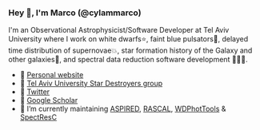 ### Hey 👋, I'm Marco (@cylammarco)

I'm an Observational Astrophysicist/Software Developer at Tel Aviv University where I work on white dwarfs⭐, faint blue pulsators🌟, delayed time distribution of supernovae💥, star formation history of the Galaxy and other galaxies🌌, and spectral data reduction software development 🏳️‍🌈👾.

- 🤗 [Personal website](https://cylammarco.github.io/cylammarco/)
- 💫 [Tel Aviv University Star Destroyers group](https://www.stardestroyers.sites.tau.ac.il/)
- 🐣 [Twitter](https://twitter.com/CYMarcoLAM)
- 🧻 [Google Scholar](https://scholar.google.com/citations?user=CE0rGKYAAAAJ&hl=en)
- 🔭 I’m currently maintaining [ASPIRED](https://github.com/cylammarco/ASPIRED), [RASCAL](https://github.com/jveitchmichaelis/rascal), [WDPhotTools](https://github.com/cylammarco/WDPhotTools) & [SpectResC](https://github.com/cylammarco/SpectResC)
